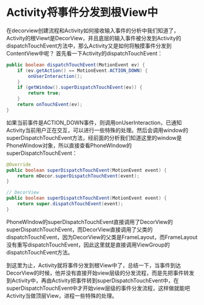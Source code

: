 # Activity将事件分发到根View中

在decorview创建流程和Activity如何接收输入事件的分析中我们知道了，Activity的根Viewt是DecorView，并且底层的输入事件被分发到Activity的dispatchTouchEvent方法中，那么Activity又是如何将触摸事件分发到ContentView中呢？
首先看一下Activity的dispatchTouchEvent：

```java
public boolean dispatchTouchEvent(MotionEvent ev) {
    if (ev.getAction() == MotionEvent.ACTION_DOWN) {
        onUserInteraction();
    }
    if (getWindow().superDispatchTouchEvent(ev)) {
        return true;
    }
    return onTouchEvent(ev);
}
```

如果当前事件是ACTION_DOWN事件，则调用onUserInteraction，已通知Activity当前用户正在交互，可以进行一些特殊的处理。然后会调用window的superDispatchTouchEvent方法，经前面的分析我们知道这里的window是PhoneWindow对象，所以直接查看PhoneWIndow的superDispatchTouchEvent：

```java
@Override
public boolean superDispatchTouchEvent(MotionEvent event) {
    return mDecor.superDispatchTouchEvent(event);
}

// DecorView
public boolean superDispatchTouchEvent(MotionEvent event) {
    return super.dispatchTouchEvent(event);
}
```

PhoneWIndow的superDispatchTouchEvent直接调用了DecorView的superDispatchTouchEvent，而DecorView直接调用了父类的dispatchTouchEvent，因为DecorView的父类是FrameLayout，而FrameLayout没有重写dispatchTouchEvent，因此这里就是直接调用ViewGroup的dispatchTouchEvent方法。

到这里为止，Activity就将事件分发到根View中了，总结一下，当事件到达DecorView的时候，他并没有直接开始view层级的分发流程，而是先把事件转发到Activity中，再由Activity把事件转到superDispatchTouchEvent中，在superDispatchTouchEvent中才开始view层级的事件分发流程，这样做就能吧Activity当做顶层View，进程一些特殊的处理。